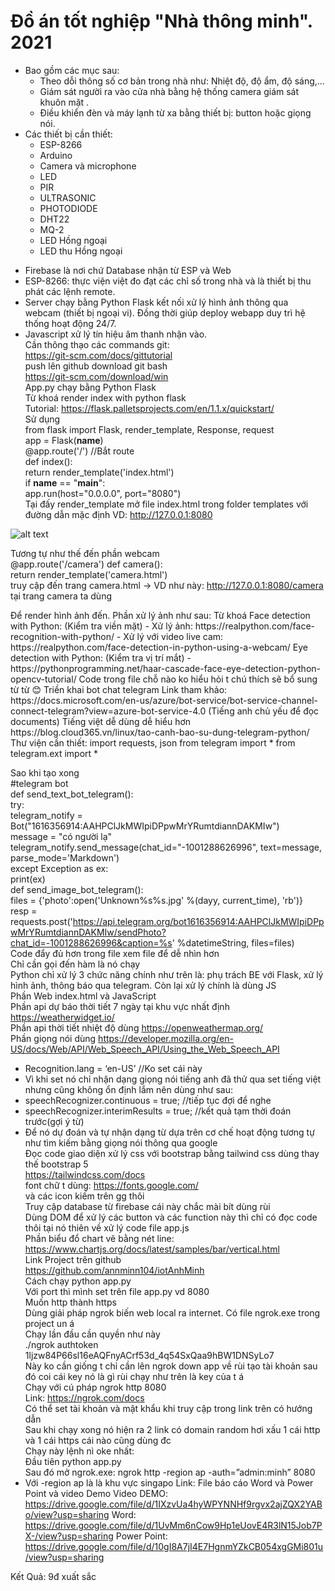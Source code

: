 # Đồ án tốt nghiệp "Nhà thông minh". 2021

- Bao gồm các mục sau:
  + Theo dỗi thông số cơ bản trong nhà như: Nhiệt độ, độ ẩm, độ sáng,...
  + Giám sát người ra vào cửa nhà bằng hệ thống camera giám sát khuôn mặt .
  + Điều khiển đèn và máy lạnh từ xa bằng thiết bị: button hoặc giọng nói.
- Các thiết bị cần thiết:
  + ESP-8266
  + Arduino
  + Camera và microphone
  + LED
  + PIR
  + ULTRASONIC
  + PHOTODIODE
  + DHT22
  + MQ-2
  + LED Hồng ngoại
  + LED thu Hồng ngoại
* Firebase là nơi chứ Database nhận từ ESP và Web
* ESP-8266: thực viện việt đo đạt các chỉ số trong nhà và là thiết bị thu phát các lệnh remote.
* Server chạy bằng Python Flask kết nối xử lý hình ảnh thông qua webcam (thiết bị ngoại vi). Đồng thời giúp deploy webapp duy trì hệ thống hoạt động 24/7.
* Javascript xử lý tín hiệu âm thanh nhận vào.  
Cần thông thạo các commands git:  
https://git-scm.com/docs/gittutorial  
push lên github download git bash  
https://git-scm.com/download/win  
App.py chạy bằng Python Flask  
Từ khoá render index with python flask  
Tutorial: https://flask.palletsprojects.com/en/1.1.x/quickstart/  
Sử dụng  
from flask import Flask, render_template, Response, request  
app = Flask(__name__)  
@app.route('/') //Bắt route  
def index():  
  return render_template('index.html')  
if __name__ == "__main__":  
  app.run(host="0.0.0.0", port="8080")  
Tại đấy render_template mở file index.html trong folder templates với đường dẫn mặc định VD: http://127.0.0.1:8080
  
![alt text](https://i.imgur.com/ZkzI0MG.png) 
  
Tương tự như thế đến phần webcam  
@app.route('/camera') 
def camera():  
  return render_template('camera.html')  
truy cập đến trang camera.html -> VD như này: http://127.0.0.1:8080/camera  
tại trang camera ta dùng  
<div class="text-center>  
  <!-- Video -->  
  <img src="{{ url_for('video_feed')}}" class="max-auto">  
</div>  
Để render hình ảnh đến. Phần xử lý ảnh như sau:  
Từ khoá Face detection with Python: (Kiểm tra viền mặt)  
-	Xử lý ảnh: https://realpython.com/face-recognition-with-python/  
-	Xử lý với video live cam: https://realpython.com/face-detection-in-python-using-a-webcam/  
Eye detection with Python: (Kiểm tra vị trí mắt)  
-	https://pythonprogramming.net/haar-cascade-face-eye-detection-python-opencv-tutorial/  
Code trong file chỗ nào ko hiểu hỏi t chú thích sẽ bổ sung từ từ 😊  
Triền khai bot chat telegram  
Link tham khảo: https://docs.microsoft.com/en-us/azure/bot-service/bot-service-channel-connect-telegram?view=azure-bot-service-4.0 (Tiếng anh chủ yếu để đọc documents)  
Tiếng việt dễ dùng dễ hiểu hơn  
https://blog.cloud365.vn/linux/tao-canh-bao-su-dung-telegram-python/  
Thư viện cần thiết:  
import requests, json  
from telegram import *  
from telegram.ext import *  

Sao khi tạo xong  
#telegram bot  
def send_text_bot_telegram():  
    try:  
        telegram_notify = Bot("1616356914:AAHPClJkMWIpiDPpwMrYRumtdiannDAKMIw")  
        message = "có người lạ"  
        telegram_notify.send_message(chat_id="-1001288626996", text=message, parse_mode='Markdown')  
    except Exception as ex:  
        print(ex)  
def send_image_bot_telegram():  
    files = {'photo':open('Unknown\%s\%s.jpg' %(dayy, current_time), 'rb')}  
    resp = requests.post('https://api.telegram.org/bot1616356914:AAHPClJkMWIpiDPpwMrYRumtdiannDAKMIw/sendPhoto?chat_id=-1001288626996&caption=%s' %datetimeString, files=files)  
Code đẩy đủ hơn trong file xem file để dễ nhìn hơn  
Chỉ cần gọi đến hàm là nó chạy  
Python chỉ xử lý 3 chức năng chính như trên là: phụ trách BE với Flask, xử lý hình ảnh, thông báo qua telegram. Còn lại xử lý chính là dùng JS  
Phần Web index.html và JavaScript  
Phần api dự báo thời tiết 7 ngày tại khu vực nhất định https://weatherwidget.io/  
Phần api thời tiết nhiệt độ dùng https://openweathermap.org/  
Phần giọng nói dùng https://developer.mozilla.org/en-US/docs/Web/API/Web_Speech_API/Using_the_Web_Speech_API  
-	Recognition.lang = ‘en-US’ //Ko set cái này  
-	Vì khi set nó chỉ nhận dạng giọng nói tiếng anh đã thử qua set tiếng việt nhưng cũng không ổn định lắm nên dùng như sau:  
-	speechRecognizer.continuous = true; //tiếp tục đợi để nghe  
-	speechRecognizer.interimResults = true; //kết quả tạm thời đoán trước(gợi ý từ)  
-	Để nó dự đoán và tự nhận dạng từ dựa trên cơ chế hoạt động tương tự như tìm kiếm bằng giọng nói thông qua google  
Đọc code giao diện xử lý css với bootstrap bằng tailwind css dùng thay thế bootstrap 5  
https://tailwindcss.com/docs  
font chữ t dùng: https://fonts.google.com/  
và các icon kiếm trên gg thôi  
Truy cập database từ firebase cái này chắc mài bít dùng rùi   
Dùng DOM để xử lý các button và các function này thì chỉ có đọc code thôi tại nó thiên về xử lý code file app.js  
Phần biểu đổ chart vẽ bằng nét line:  
https://www.chartjs.org/docs/latest/samples/bar/vertical.html  
Link Project trên github  
https://github.com/annminn104/iotAnhMinh  
Cách chạy python app.py  
Với port thì mình set trên file app.py vd 8080  
Muốn http thành https  
Dùng giải pháp ngrok biến web local ra internet. Có file ngrok.exe trong project un á  
Chạy lần đầu cần quyền như này  
./ngrok authtoken 1ljzw84P66sl16eAQFnyACrf53d_4q54SxQaa9hBW1DNSyLo7  
Này ko cần giống t chỉ cần lên ngrok down app về rùi tạo tài khoản sau đó coi cái key nó là gì rùi chạy như trên là key của t á  
Chạy với cú pháp ngrok http 8080  
Link: https://ngrok.com/docs  
Có thể set tài khoản và mật khẩu khi truy cập trong link trên có hướng dẫn  
Sau khi chạy xong nó hiện ra 2 link có domain random hơi xấu 1 cái http và 1 cái https cái nào cũng dùng đc  
Chạy này lệnh nì oke nhất:  
Đầu tiên python app.py  
Sau đó mở ngrok.exe: ngrok http -region ap -auth=”admin:minh” 8080  
-	Với -region ap là là khu vực singapo 
Link: File báo cáo Word và Power Point và video Demo
Video DEMO: https://drive.google.com/file/d/1IXzvUa4hyWPYNNHf9rgvx2ajZQX2YABo/view?usp=sharing
Word: https://drive.google.com/file/d/1UvMm6nCow9Hp1eUovE4R3lN15Job7PX-/view?usp=sharing
Power Point: https://drive.google.com/file/d/10gI8A7jI4E7HgnmYZkCB054xgGMi801u/view?usp=sharing
                                                             
Kết Quả: 9đ xuất sắc                                                             




